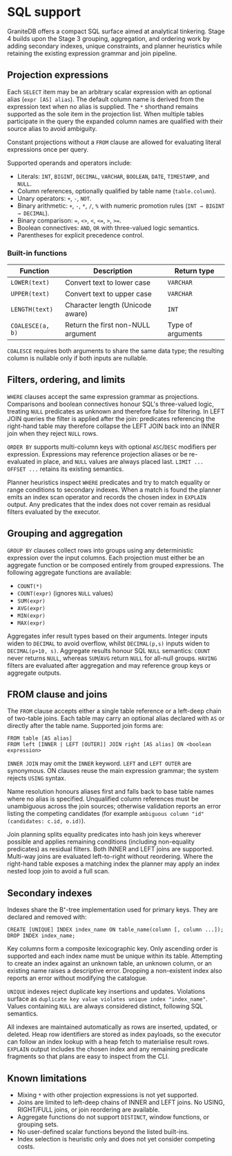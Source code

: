 # SQL support

GraniteDB offers a compact SQL surface aimed at analytical tinkering. Stage 4
builds upon the Stage 3 grouping, aggregation, and ordering work by adding
secondary indexes, unique constraints, and planner heuristics while retaining
the existing expression grammar and join pipeline.

## Projection expressions

Each `SELECT` item may be an arbitrary scalar expression with an optional alias
(`expr [AS] alias`). The default column name is derived from the expression text
when no alias is supplied. The `*` shorthand remains supported as the sole item
in the projection list. When multiple tables participate in the query the
expanded column names are qualified with their source alias to avoid ambiguity.

Constant projections without a `FROM` clause are allowed for evaluating literal
expressions once per query.

Supported operands and operators include:

* Literals: `INT`, `BIGINT`, `DECIMAL`, `VARCHAR`, `BOOLEAN`, `DATE`,
  `TIMESTAMP`, and `NULL`.
* Column references, optionally qualified by table name (`table.column`).
* Unary operators: `+`, `-`, `NOT`.
* Binary arithmetic: `+`, `-`, `*`, `/`, `%` with numeric promotion rules
  (`INT → BIGINT → DECIMAL`).
* Binary comparison: `=`, `<>`, `<`, `<=`, `>`, `>=`.
* Boolean connectives: `AND`, `OR` with three-valued logic semantics.
* Parentheses for explicit precedence control.

### Built-in functions

| Function | Description | Return type |
| --- | --- | --- |
| `LOWER(text)` | Convert text to lower case | `VARCHAR` |
| `UPPER(text)` | Convert text to upper case | `VARCHAR` |
| `LENGTH(text)` | Character length (Unicode aware) | `INT` |
| `COALESCE(a, b)` | Return the first non-NULL argument | Type of arguments |

`COALESCE` requires both arguments to share the same data type; the resulting
column is nullable only if both inputs are nullable.

## Filters, ordering, and limits

`WHERE` clauses accept the same expression grammar as projections. Comparisons
and boolean connectives honour SQL's three-valued logic, treating `NULL`
predicates as unknown and therefore false for filtering. In LEFT JOIN queries
the filter is applied after the join: predicates referencing the right-hand
table may therefore collapse the LEFT JOIN back into an INNER join when they
reject `NULL` rows.

`ORDER BY` supports multi-column keys with optional `ASC`/`DESC` modifiers per
expression. Expressions may reference projection aliases or be re-evaluated in
place, and `NULL` values are always placed last. `LIMIT ... OFFSET ...` retains
its existing semantics.

Planner heuristics inspect `WHERE` predicates and try to match equality or
range conditions to secondary indexes. When a match is found the planner emits
an index scan operator and records the chosen index in `EXPLAIN` output. Any
predicates that the index does not cover remain as residual filters evaluated
by the executor.

## Grouping and aggregation

`GROUP BY` clauses collect rows into groups using any deterministic expression
over the input columns. Each projection must either be an aggregate function or
be composed entirely from grouped expressions. The following aggregate
functions are available:

* `COUNT(*)`
* `COUNT(expr)` (ignores `NULL` values)
* `SUM(expr)`
* `AVG(expr)`
* `MIN(expr)`
* `MAX(expr)`

Aggregates infer result types based on their arguments. Integer inputs widen to
`DECIMAL` to avoid overflow, whilst `DECIMAL(p,s)` inputs widen to
`DECIMAL(p+10, s)`. Aggregate results honour SQL `NULL` semantics: `COUNT` never
returns `NULL`, whereas `SUM`/`AVG` return `NULL` for all-null groups. `HAVING`
filters are evaluated after aggregation and may reference group keys or
aggregate outputs.

## FROM clause and joins

The `FROM` clause accepts either a single table reference or a left-deep chain
of two-table joins. Each table may carry an optional alias declared with `AS`
or directly after the table name. Supported join forms are:

```
FROM table [AS alias]
FROM left [INNER | LEFT [OUTER]] JOIN right [AS alias] ON <boolean expression>
```

`INNER JOIN` may omit the `INNER` keyword. `LEFT` and `LEFT OUTER` are
synonymous. ON clauses reuse the main expression grammar; the system rejects
`USING` syntax.

Name resolution honours aliases first and falls back to base table names where
no alias is specified. Unqualified column references must be unambiguous across
the join sources; otherwise validation reports an error listing the competing
candidates (for example `ambiguous column "id" (candidates: c.id, o.id)`).

Join planning splits equality predicates into hash join keys wherever possible
and applies remaining conditions (including non-equality predicates) as
residual filters. Both INNER and LEFT joins are supported. Multi-way joins are
evaluated left-to-right without reordering. Where the right-hand table exposes a
matching index the planner may apply an index nested loop join to avoid a full
scan.

## Secondary indexes

Indexes share the B⁺-tree implementation used for primary keys. They are
declared and removed with:

```
CREATE [UNIQUE] INDEX index_name ON table_name(column [, column ...]);
DROP INDEX index_name;
```

Key columns form a composite lexicographic key. Only ascending order is
supported and each index name must be unique within its table. Attempting to
create an index against an unknown table, an unknown column, or an existing
name raises a descriptive error. Dropping a non-existent index also reports an
error without modifying the catalogue.

`UNIQUE` indexes reject duplicate key insertions and updates. Violations surface
as `duplicate key value violates unique index "index_name"`. Values containing
`NULL` are always considered distinct, following SQL semantics.

All indexes are maintained automatically as rows are inserted, updated, or
deleted. Heap row identifiers are stored as index payloads, so the executor can
follow an index lookup with a heap fetch to materialise result rows. `EXPLAIN`
output includes the chosen index and any remaining predicate fragments so that
plans are easy to inspect from the CLI.

## Known limitations

* Mixing `*` with other projection expressions is not yet supported.
* Joins are limited to left-deep chains of INNER and LEFT joins. No USING,
  RIGHT/FULL joins, or join reordering are available.
* Aggregate functions do not support `DISTINCT`, window functions, or grouping
  sets.
* No user-defined scalar functions beyond the listed built-ins.
* Index selection is heuristic only and does not yet consider competing costs.

